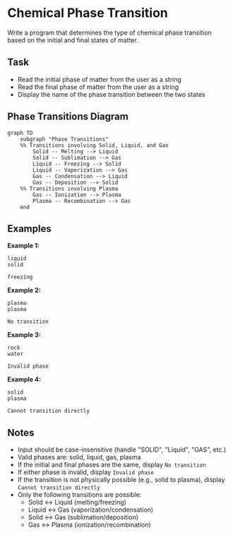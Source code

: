 # Chemical Phase Transition

Write a program that determines the type of chemical phase transition based on the initial and final states of matter.

## Task

- Read the initial phase of matter from the user as a string
- Read the final phase of matter from the user as a string
- Display the name of the phase transition between the two states

## Phase Transitions Diagram

```mermaid
graph TD
    subgraph "Phase Transitions"
    %% Transitions involving Solid, Liquid, and Gas
        Solid -- Melting --> Liquid
        Solid -- Sublimation --> Gas
        Liquid -- Freezing --> Solid
        Liquid -- Vaporization --> Gas
        Gas -- Condensation --> Liquid
        Gas -- Deposition --> Solid
    %% Transitions involving Plasma
        Gas -- Ionization --> Plasma
        Plasma -- Recombination --> Gas
    end
```

## Examples

**Example 1:**

```
liquid
solid
```
```
freezing
```

**Example 2:**
```
plasma
plasma
```
```
No transition
```

**Example 3:**
```
rock
water
```
```
Invalid phase
```

**Example 4:**
```
solid
plasma
```
```
Cannot transition directly
```

## Notes

- Input should be case-insensitive (handle "SOLID", "Liquid", "GAS", etc.)
- Valid phases are: solid, liquid, gas, plasma
- If the initial and final phases are the same, display `No transition`
- If either phase is invalid, display `Invalid phase`
- If the transition is not physically possible (e.g., solid to plasma), display `Cannot transition directly`
- Only the following transitions are possible:
    - Solid ↔ Liquid (melting/freezing)
    - Liquid ↔ Gas (vaporization/condensation)
    - Solid ↔ Gas (sublimation/deposition)
    - Gas ↔ Plasma (ionization/recombination)
